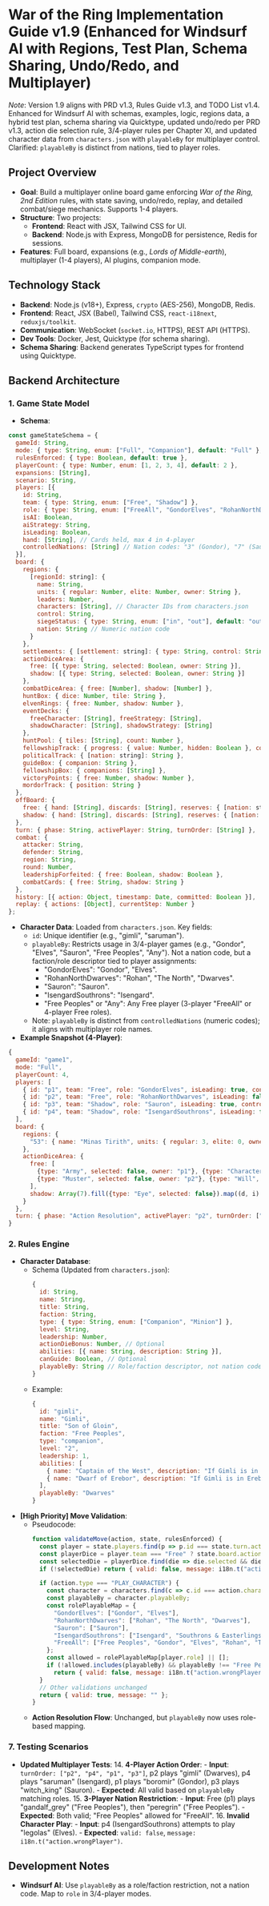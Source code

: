 # War of the Ring Implementation Guide v1.9 (Enhanced for Windsurf AI with Regions, Test Plan, Schema Sharing, Undo/Redo, and Multiplayer)

*Note*: Version 1.9 aligns with PRD v1.3, Rules Guide v1.3, and TODO List v1.4. Enhanced for Windsurf AI with schemas, examples, logic, regions data, a hybrid test plan, schema sharing via Quicktype, updated undo/redo per PRD v1.3, action die selection rule, 3/4-player rules per Chapter XI, and updated character data from `characters.json` with `playableBy` for multiplayer control. Clarified: `playableBy` is distinct from nations, tied to player roles.

## Project Overview
- **Goal**: Build a multiplayer online board game enforcing *War of the Ring, 2nd Edition* rules, with state saving, undo/redo, replay, and detailed combat/siege mechanics. Supports 1-4 players.
- **Structure**: Two projects:
  - **Frontend**: React with JSX, Tailwind CSS for UI.
  - **Backend**: Node.js with Express, MongoDB for persistence, Redis for sessions.
- **Features**: Full board, expansions (e.g., *Lords of Middle-earth*), multiplayer (1-4 players), AI plugins, companion mode.

## Technology Stack
- **Backend**: Node.js (v18+), Express, `crypto` (AES-256), MongoDB, Redis.
- **Frontend**: React, JSX (Babel), Tailwind CSS, `react-i18next`, `reduxjs/toolkit`.
- **Communication**: WebSocket (`socket.io`, HTTPS), REST API (HTTPS).
- **Dev Tools**: Docker, Jest, Quicktype (for schema sharing).
- **Schema Sharing**: Backend generates TypeScript types for frontend using Quicktype.

## Backend Architecture
### 1. Game State Model
- **Schema**:
```javascript
const gameStateSchema = {
  gameId: String,
  mode: { type: String, enum: ["Full", "Companion"], default: "Full" },
  rulesEnforced: { type: Boolean, default: true },
  playerCount: { type: Number, enum: [1, 2, 3, 4], default: 2 },
  expansions: [String],
  scenario: String,
  players: [{
    id: String,
    team: { type: String, enum: ["Free", "Shadow"] },
    role: { type: String, enum: ["FreeAll", "GondorElves", "RohanNorthDwarves", "Sauron", "IsengardSouthrons"] },
    isAI: Boolean,
    aiStrategy: String,
    isLeading: Boolean,
    hand: [String], // Cards held, max 4 in 4-player
    controlledNations: [String] // Nation codes: "3" (Gondor), "7" (Sauron), etc.
  }],
  board: {
    regions: { 
      [regionId: string]: { 
        name: String,
        units: { regular: Number, elite: Number, owner: String }, 
        leaders: Number, 
        characters: [String], // Character IDs from characters.json
        control: String,
        siegeStatus: { type: String, enum: ["in", "out"], default: "out" },
        nation: String // Numeric nation code
      } 
    },
    settlements: { [settlement: string]: { type: String, control: String } },
    actionDiceArea: { 
      free: [{ type: String, selected: Boolean, owner: String }], 
      shadow: [{ type: String, selected: Boolean, owner: String }]
    },
    combatDiceArea: { free: [Number], shadow: [Number] },
    huntBox: { dice: Number, tile: String },
    elvenRings: { free: Number, shadow: Number },
    eventDecks: {
      freeCharacter: [String], freeStrategy: [String],
      shadowCharacter: [String], shadowStrategy: [String]
    },
    huntPool: { tiles: [String], count: Number },
    fellowshipTrack: { progress: { value: Number, hidden: Boolean }, corruption: Number },
    politicalTrack: { [nation: string]: String },
    guideBox: { companion: String },
    fellowshipBox: { companions: [String] },
    victoryPoints: { free: Number, shadow: Number },
    mordorTrack: { position: String }
  },
  offBoard: {
    free: { hand: [String], discards: [String], reserves: { [nation: string]: { regular: Number, elite: Number } }, graveyard: [String] },
    shadow: { hand: [String], discards: [String], reserves: { [nation: string]: { regular: Number, elite: Number } }, graveyard: [String] }
  },
  turn: { phase: String, activePlayer: String, turnOrder: [String] },
  combat: {
    attacker: String,
    defender: String,
    region: String,
    round: Number,
    leadershipForfeited: { free: Boolean, shadow: Boolean },
    combatCards: { free: String, shadow: String }
  },
  history: [{ action: Object, timestamp: Date, committed: Boolean }],
  replay: { actions: [Object], currentStep: Number }
};
```
- **Character Data**: Loaded from `characters.json`. Key fields:
  - `id`: Unique identifier (e.g., "gimli", "saruman").
  - `playableBy`: Restricts usage in 3/4-player games (e.g., "Gondor", "Elves", "Sauron", "Free Peoples", "Any"). Not a nation code, but a faction/role descriptor tied to player assignments:
    - "GondorElves": "Gondor", "Elves".
    - "RohanNorthDwarves": "Rohan", "The North", "Dwarves".
    - "Sauron": "Sauron".
    - "IsengardSouthrons": "Isengard".
    - "Free Peoples" or "Any": Any Free player (3-player "FreeAll" or 4-player Free roles).
  - Note: `playableBy` is distinct from `controlledNations` (numeric codes); it aligns with multiplayer role names.
- **Example Snapshot (4-Player)**:
```javascript
{
  gameId: "game1",
  mode: "Full",
  playerCount: 4,
  players: [
    { id: "p1", team: "Free", role: "GondorElves", isLeading: true, controlledNations: ["3", "2"], hand: ["boromir", "legolas"] },
    { id: "p2", team: "Free", role: "RohanNorthDwarves", isLeading: false, controlledNations: ["5", "4", "1"], hand: ["gimli", "strider"] },
    { id: "p3", team: "Shadow", role: "Sauron", isLeading: true, controlledNations: ["7"], hand: ["witch_king", "mouth_of_sauron"] },
    { id: "p4", team: "Shadow", role: "IsengardSouthrons", isLeading: false, controlledNations: ["6", "8"], hand: ["saruman"] }
  ],
  board: {
    regions: { 
      "53": { name: "Minas Tirith", units: { regular: 3, elite: 0, owner: "p1" }, characters: ["boromir"], control: "3", nation: "3" }
    },
    actionDiceArea: { 
      free: [
        {type: "Army", selected: false, owner: "p1"}, {type: "Character", selected: false, owner: "p1"},
        {type: "Muster", selected: false, owner: "p2"}, {type: "Will", selected: false, owner: "p2"}
      ],
      shadow: Array(7).fill({type: "Eye", selected: false}).map((d, i) => ({ ...d, owner: i < 4 ? "p3" : "p4" }))
    }
  },
  turn: { phase: "Action Resolution", activePlayer: "p2", turnOrder: ["p2", "p4", "p1", "p3"] }
}
```

### 2. Rules Engine
- **Character Database**:
  - Schema (Updated from `characters.json`):
    ```javascript
    {
      id: String,
      name: String,
      title: String,
      faction: String,
      type: { type: String, enum: ["Companion", "Minion"] },
      level: String,
      leadership: Number,
      actionDieBonus: Number, // Optional
      abilities: [{ name: String, description: String }],
      canGuide: Boolean, // Optional
      playableBy: String // Role/faction descriptor, not nation code
    }
    ```
  - Example:
    ```javascript
    {
      id: "gimli",
      name: "Gimli",
      title: "Son of Gloin",
      faction: "Free Peoples",
      type: "companion",
      level: "2",
      leadership: 1,
      abilities: [
        { name: "Captain of the West", description: "If Gimli is in a battle, add one to Combat Strength (maximum 5 dice)" },
        { name: "Dwarf of Erebor", description: "If Gimli is in Erebor and Erebor is unconquered, use any Action die to advance Dwarven Nation on Political Track" }
      ],
      playableBy: "Dwarves"
    }
    ```
- **[High Priority] Move Validation**:
  - Pseudocode:
    ```javascript
    function validateMove(action, state, rulesEnforced) {
      const player = state.players.find(p => p.id === state.turn.activePlayer);
      const playerDice = player.team === "Free" ? state.board.actionDiceArea.free : state.board.actionDiceArea.shadow;
      const selectedDie = playerDice.find(die => die.selected && die.owner === player.id);
      if (!selectedDie) return { valid: false, message: i18n.t("action.noDieSelected") };

      if (action.type === "PLAY_CHARACTER") {
        const character = characters.find(c => c.id === action.characterId); // From characters.json
        const playableBy = character.playableBy;
        const rolePlayableMap = {
          "GondorElves": ["Gondor", "Elves"],
          "RohanNorthDwarves": ["Rohan", "The North", "Dwarves"],
          "Sauron": ["Sauron"],
          "IsengardSouthrons": ["Isengard", "Southrons & Easterlings"],
          "FreeAll": ["Free Peoples", "Gondor", "Elves", "Rohan", "The North", "Dwarves", "Any"]
        };
        const allowed = rolePlayableMap[player.role] || [];
        if (!allowed.includes(playableBy) && playableBy !== "Free Peoples" && playableBy !== "Any") 
          return { valid: false, message: i18n.t("action.wrongPlayer") };
      }
      // Other validations unchanged
      return { valid: true, message: "" };
    }
    ```
  - **Action Resolution Flow**: Unchanged, but `playableBy` now uses role-based mapping.

### 7. Testing Scenarios
- **Updated Multiplayer Tests**:
  14. **4-Player Action Order**:
      - **Input**: `turnOrder: ["p2", "p4", "p1", "p3"]`, p2 plays "gimli" (Dwarves), p4 plays "saruman" (Isengard), p1 plays "boromir" (Gondor), p3 plays "witch_king" (Sauron).
      - **Expected**: All valid based on `playableBy` matching roles.
  15. **3-Player Nation Restriction**:
      - **Input**: Free (p1) plays "gandalf_grey" ("Free Peoples"), then "peregrin" ("Free Peoples").
      - **Expected**: Both valid; "Free Peoples" allowed for "FreeAll".
  16. **Invalid Character Play**:
      - **Input**: p4 (IsengardSouthrons) attempts to play "legolas" (Elves).
      - **Expected**: `valid: false`, `message: i18n.t("action.wrongPlayer")`.

## Development Notes
- **Windsurf AI**: Use `playableBy` as a role/faction restriction, not a nation code. Map to `role` in 3/4-player modes.